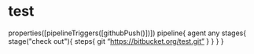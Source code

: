 # test
properties([pipelineTriggers([githubPush()])])
pipeline{
    agent any
    stages{      
        stage("check out"){
            steps{
               git “https://bitbucket.org/test.git” 
            	}
          }
      }
}
